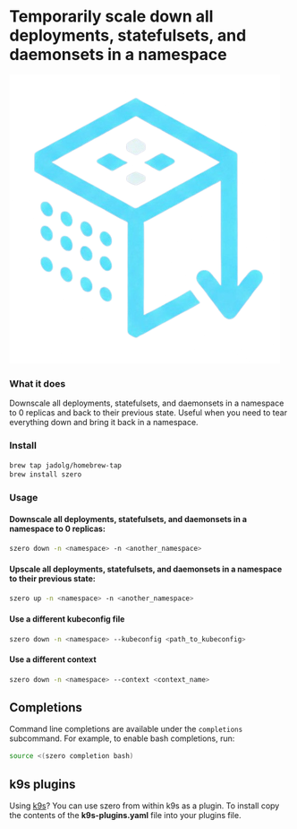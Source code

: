# Temporarily scale down all deployments, statefulsets, and daemonsets in a namespace

![szero](szero.png)

### What it does

Downscale all deployments, statefulsets, and daemonsets in a namespace to 0 
replicas and back to their previous state. Useful when you need to tear 
everything down and bring it back in a namespace.

### Install

```bash
brew tap jadolg/homebrew-tap
brew install szero
```

### Usage

#### Downscale all deployments, statefulsets, and daemonsets in a namespace to 0 replicas:

```bash
szero down -n <namespace> -n <another_namespace>
```

#### Upscale all deployments, statefulsets, and daemonsets in a namespace to their previous state:

```bash
szero up -n <namespace> -n <another_namespace>
```

#### Use a different kubeconfig file

```bash
szero down -n <namespace> --kubeconfig <path_to_kubeconfig>
```

#### Use a different context

```bash
szero down -n <namespace> --context <context_name>
```

## Completions
Command line completions are available under the `completions` subcommand.
For example, to enable bash completions, run:
```bash
source <(szero completion bash)
```

## k9s plugins

Using [k9s](https://k9scli.io/)? You can use szero from within k9s as a plugin.
To install copy the contents of the **k9s-plugins.yaml** file into your plugins file.
